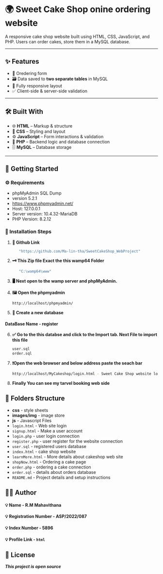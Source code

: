 
# 🌍 Sweet Cake Shop onine ordering website

A responsive cake shop website built using HTML, CSS, JavaScript, and PHP. Users can order cakes, store them in a MySQL database.

---

## ✨ Features

- 🧾 Oredering form
- 🗃️ Data saved to **two separate tables** in MySQL
- 📱 Fully responsive layout
- ✅ Client-side & server-side validation

---

## 🛠️ Built With

- 🌐 **HTML** – Markup & structure
- 🎨 **CSS** – Styling and layout
- ⚙️ **JavaScript** – Form interactions & validation
- 🐘 **PHP** – Backend logic and database connection
- 🗄️ **MySQL** – Database storage

---

## 🚀 Getting Started

### ⚙️ Requirements

- phpMyAdmin SQL Dump
- version 5.2.1
- https://www.phpmyadmin.net/
- Host: 127.0.0.1
- Server version: 10.4.32-MariaDB
- PHP Version: 8.2.12


### 🧪 Installation Steps

1. **💾 Github Link**
    ```bash
       "https://github.com/Ma-lin-tha/SweetCakeShop_WebProject"

2. **🗝️ This Zip file Exact the this wamp64 Folder**
    ```bash
       "C:\wamp64\www"

3. **🖥️ Next open to the wamp server and phpMyAdmin.**

4. **🖼️ Open the phpmyadmin**
    ```bash
   http://localhost/phpmyadmin/

5. **📌 Create a new database**
#### DataBase Name - register


6. **✅ Go to the this databse and click to the Import tab. Next File to import this file**
    ```bash
   user.sql
   order.sql

7. **❗Open the web browser and below address paste the seach bar**
    ```bash
    http://localhost/MyCakeshop/login.html - Sweet Cake Shop website login page

8. **Finally You can see my tarvel booking web side**

## 📁 Folders Structure

- **css** - style sheets
- **images/img** - image store
- **js** - Javascript Files
- ``login.html`` - Web site login
- ``signup.html`` - Make a user account
- ``login.php`` - user login connection
- ``register.php`` - user register for the website connection
- ``user.sql`` - registered users database
- ``index.html`` - cake shop website
- ``learnMore.html`` - More details about cakeshop web site
- ``shopNow.html`` - Ordering a cake page
- ``order.php`` - ordering a cake connection
- ``order.sql`` - details about orders database
- ``README.md`` - Project details and setup instructions

## 👨‍💻 Author

#### 💡 Name - R.M Mahavithana
#### 💡 Registration Number - ASP/2022/087
#### 💡 Index Number - 5896
#### 💡 Profile Link - ``html``

## 📜 License
***This project is open source***

